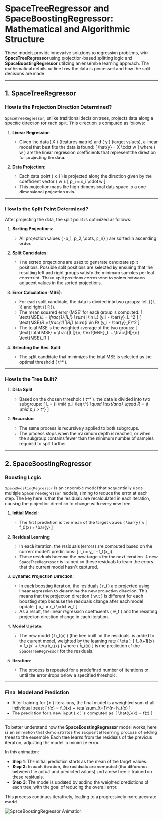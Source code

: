 
# **SpaceTreeRegressor and SpaceBoostingRegressor: Mathematical and Algorithmic Structure**

These models provide innovative solutions to regression problems, with **SpaceTreeRegressor** using projection-based splitting logic and **SpaceBoostingRegressor** utilizing an ensemble learning approach. The mathematical details outline how the data is processed and how the split decisions are made.


---

## **1. SpaceTreeRegressor**

### **How is the Projection Direction Determined?**

`SpaceTreeRegressor`, unlike traditional decision trees, projects data along a specific direction for each split. This direction is computed as follows:

1. **Linear Regression**:
   - Given the data \( X \) (features matrix) and \( y \) (target values), a linear model that best fits the data is found:
     \[
     \hat{y} = X \cdot w
     \]
     where \( w \) are the linear regression coefficients that represent the direction for projecting the data.

2. **Data Projection**:
   - Each data point \( x_i \) is projected along the direction given by the coefficient vector \( w \):
     \[
     p_i = x_i \cdot w
     \]
   - This projection maps the high-dimensional data space to a one-dimensional projection axis.

---

### **How is the Split Point Determined?**

After projecting the data, the split point is optimized as follows:

1. **Sorting Projections**:
   - All projection values \( \{p_1, p_2, \dots, p_n\} \) are sorted in ascending order.

2. **Split Candidates**:
   - The sorted projections are used to generate candidate split positions. Possible split positions are selected by ensuring that the resulting left and right groups satisfy the minimum samples per leaf constraint. These split positions correspond to points between adjacent values in the sorted projections.

3. **Error Calculation (MSE)**:
   - For each split candidate, the data is divided into two groups: left (\( L \)) and right (\( R \)).
   - The mean squared error (MSE) for each group is computed:
     \[
     \text{MSE}_L = \frac{1}{|L|} \sum_{i \in L} (y_i - \bar{y}_L)^2
     \]
     \[
     \text{MSE}_R = \frac{1}{|R|} \sum_{i \in R} (y_i - \bar{y}_R)^2
     \]
   - The total MSE is the weighted average of the two groups:
     \[
     \text{Total MSE} = \frac{|L|}{n} \text{MSE}_L + \frac{|R|}{n} \text{MSE}_R
     \]

4. **Selecting the Best Split**:
   - The split candidate that minimizes the total MSE is selected as the optimal threshold \( t^* \).

---

### **How is the Tree Built?**

1. **Data Split**:
   - Based on the chosen threshold \( t^* \), the data is divided into two subgroups:
     \[
     L = \{i \mid p_i \leq t^*\} \quad \text{and} \quad R = \{i \mid p_i > t^*\}
     \]

2. **Recursion**:
   - The same process is recursively applied to both subgroups.
   - The process stops when the maximum depth is reached, or when the subgroup contains fewer than the minimum number of samples required to split further.

---

## **2. SpaceBoostingRegressor**

### **Boosting Logic**

`SpaceBoostingRegressor` is an ensemble model that sequentially uses multiple `SpaceTreeRegressor` models, aiming to reduce the error at each step. The key here is that the residuals are recalculated in each iteration, causing the projection direction to change with every new tree.

1. **Initial Model**:
   - The first prediction is the mean of the target values \( \bar{y} \):
     \[
     f_0(x) = \bar{y}
     \]

2. **Residual Learning**:
   - In each iteration, the residuals (errors) are computed based on the current model’s predictions:
     \[
     r_i = y_i - f_t(x_i)
     \]
   - These residuals become the new targets for the next iteration. A new `SpaceTreeRegressor` is trained on these residuals to learn the errors that the current model hasn't captured.

3. **Dynamic Projection Direction**:
   - In each boosting iteration, the residuals \( r_i \) are projected using linear regression to determine the new projection direction. This means that the projection direction \( w_t \) is different for each boosting step because the residuals change after each model update:
     \[
     p_i = x_i \cdot w_t
     \]
   - As a result, the linear regression coefficients \( w_t \) and the resulting projection direction change in each iteration.

4. **Model Update**:
   - The new model \( h_t(x) \) (the tree built on the residuals) is added to the current model, weighted by the learning rate \( \eta \):
     \[
     f_{t+1}(x) = f_t(x) + \eta h_t(x)
     \]
     where \( h_t(x) \) is the prediction of the `SpaceTreeRegressor` for the residuals.

5. **Iteration**:
   - The process is repeated for a predefined number of iterations or until the error drops below a specified threshold.

---

### **Final Model and Prediction**

- After training for \( n \) iterations, the final model is a weighted sum of all individual trees:
  \[
  f(x) = f_0(x) + \eta \sum_{t=1}^{n} h_t(x)
  \]
- The prediction for a new input \( x \) is computed as:
  \[
  \hat{y}(x) = f(x)
  \]


---

To better understand how the **SpaceBoostingRegressor** model works, here is an animation that demonstrates the sequential learning process of adding trees to the ensemble. Each tree learns from the residuals of the previous iteration, adjusting the model to minimize error.


In this animation:
- **Step 1**: The initial prediction starts as the mean of the target values.
- **Step 2**: In each iteration, the residuals are computed (the difference between the actual and predicted values) and a new tree is trained on these residuals.
- **Step 3**: The model is updated by adding the weighted predictions of each tree, with the goal of reducing the overall error.

This process continues iteratively, leading to a progressively more accurate model.


![SpaceBoostingRegressor Animation](./utils/tree_animation.gif)

